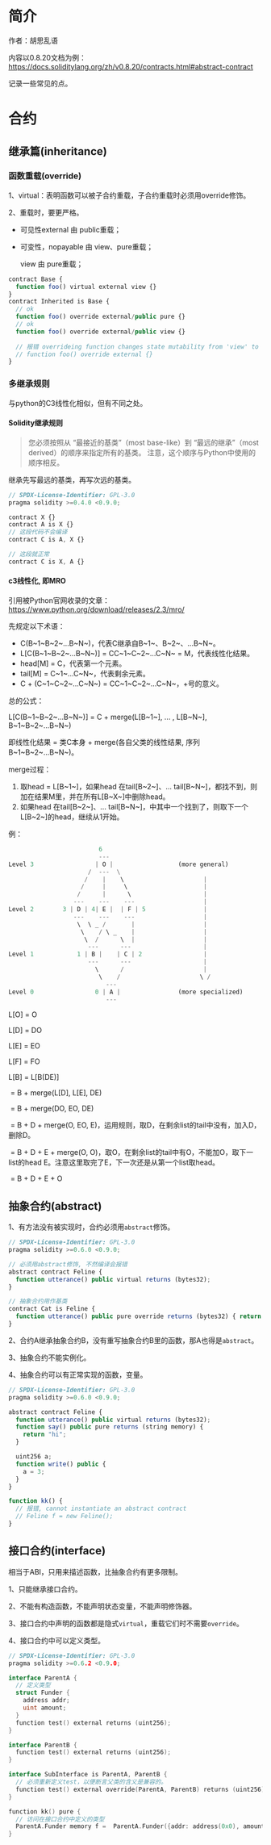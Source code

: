 # 简介

作者：胡思乱语

内容以0.8.20文档为例：https://docs.soliditylang.org/zh/v0.8.20/contracts.html#abstract-contract

记录一些常见的点。

# 合约

## 继承篇(inheritance)

### 函数重载(override)

1、virtual：表明函数可以被子合约重载，子合约重载时必须用override修饰。

2、重载时，要更严格。

* 可见性external 由 public重载；

* 可变性，nopayable 由 view、pure重载；

  view 由 pure重载；

```javascript
contract Base {
  function foo() virtual external view {}
}
contract Inherited is Base {
  // ok
  function foo() override external/public pure {}
  // ok
  function foo() override external/public view {}
  
  // 报错 overrideing function changes state mutability from 'view' to 'nonpayable'
  // function foo() override external {}
}
```

### 多继承规则

与python的C3线性化相似，但有不同之处。

#### Solidity继承规则

> 您必须按照从 “最接近的基类”（most base-like）到 “最远的继承”（most derived）的顺序来指定所有的基类。 注意，这个顺序与Python中使用的顺序相反。

继承先写最远的基类，再写次远的基类。

```javascript
// SPDX-License-Identifier: GPL-3.0
pragma solidity >=0.4.0 <0.9.0;

contract X {}
contract A is X {}
// 这段代码不会编译
contract C is A, X {}

// 这段就正常
contract C is X, A {}
```

#### c3线性化, 即MRO

引用被Python官网收录的文章：https://www.python.org/download/releases/2.3/mro/

先规定以下术语：

* C(B~1~B~2~...B~N~)，代表C继承自B~1~、B~2~、...B~N~。
* L[C(B~1~B~2~...B~N~)] = CC~1~C~2~...C~N~ = M，代表线性化结果。
* head[M] = C，代表第一个元素。
* tail[M] = C~1~...C~N~，代表剩余元素。
* C + (C~1~C~2~...C~N~) = CC~1~C~2~...C~N~，+号的意义。

总的公式：

L[C(B~1~B~2~...B~N~)] = C + merge(L[B~1~],  ... , L[B~N~],  B~1~B~2~...B~N~)

即线性化结果 = 类C本身 + merge(各自父类的线性结果, 序列B~1~B~2~...B~N~)。

merge过程：

1. 取head = L[B~1~]，如果head 在tail[B~2~]、... tail[B~N~]，都找不到，则加在结果M里，并在所有L[B~X~]中删除head。
2. 如果head 在tail[B~2~]、... tail[B~N~]，中其中一个找到了，则取下一个L[B~2~]的head，继续从1开始。

例：

```python
                         6
                         ---
Level 3                 | O |                  (more general)
                      /  ---  \
                     /    |    \                      |
                    /     |     \                     |
                   /      |      \                    |
                  ---    ---    ---                   |
Level 2        3 | D | 4| E |  | F | 5                |
                  ---    ---    ---                   |
                   \  \ _ /       |                   |
                    \    / \ _    |                   |
                     \  /      \  |                   |
                      ---      ---                    |
Level 1            1 | B |    | C | 2                 |
                      ---      ---                    |
                        \      /                      |
                         \    /                      \ /
                           ---
Level 0                 0 | A |                (more specialized)
                           ---
```



L[O] = O

L[D] = DO

L[E] = EO

L[F] = FO

L[B] = L[B(DE)] 

​        = B + merge(L[D], L[E], DE)

​        = B + merge(DO, EO, DE)

​        = B + D + merge(O, EO, E)，运用规则，取D，在剩余list的tail中没有，加入D，删除D。

​        = B + D + E + merge(O, O)，取O，在剩余list的tail中有O，不能加O，取下一list的head E。注意这里取完了E，下一次还是从第一个list取head。                      

​        = B + D + E + O



## 抽象合约(abstract)

1、有方法没有被实现时，合约必须用`abstract`修饰。

```javascript
// SPDX-License-Identifier: GPL-3.0
pragma solidity >=0.6.0 <0.9.0;

// 必须用abstract修饰, 不然编译会报错
abstract contract Feline {
  function utterance() public virtual returns (bytes32);
}

// 抽象合约用作基类
contract Cat is Feline {
  function utterance() public pure override returns (bytes32) { return "miaow"; }
}
```

2、合约A继承抽象合约B，没有重写抽象合约B里的函数，那A也得是`abstract`。

3、抽象合约不能实例化。

4、抽象合约可以有正常实现的函数，变量。

```javascript
// SPDX-License-Identifier: GPL-3.0
pragma solidity >=0.6.0 <0.9.0;

abstract contract Feline {
  function utterance() public virtual returns (bytes32);
  function say() public pure returns (string memory) {
    return "hi";
  }

  uint256 a;
  function write() public {
    a = 3;
  }
}

function kk() {
  // 报错, cannot instantiate an abstract contract
  // Feline f = new Feline();
}
```



## 接口合约(interface)

相当于ABI，只用来描述函数，比抽象合约有更多限制。

1、只能继承接口合约。

2、不能有构造函数，不能声明状态变量，不能声明修饰器。

3、接口合约中声明的函数都是隐式`virtual`，重载它们时不需要`override`。

4、接口合约中可以定义类型。

```go
// SPDX-License-Identifier: GPL-3.0
pragma solidity >=0.6.2 <0.9.0;

interface ParentA {
  // 定义类型
  struct Funder {
    address addr;
    uint amount;
  }
  function test() external returns (uint256);
}

interface ParentB {
  function test() external returns (uint256);
}

interface SubInterface is ParentA, ParentB {
  // 必须重新定义test，以便断言父类的含义是兼容的。
  function test() external override(ParentA, ParentB) returns (uint256);
}

function kk() pure {
  // 访问在接口合约中定义的类型
  ParentA.Funder memory f =  ParentA.Funder({addr: address(0x0), amount: 1});
}
```


